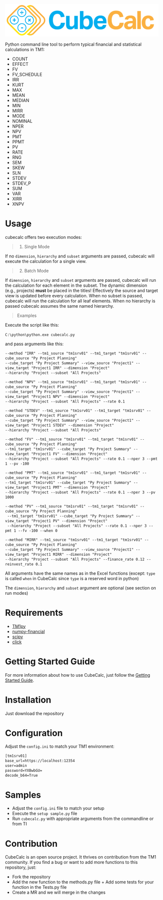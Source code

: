 ![](https://github.com/MariusWirtz/CubeCalc/blob/master/Images/logo.svg)

Python command line tool to perform typical financial and statistical calculations in TM1:

- COUNT
- EFFECT
- FV
- FV_SCHEDULE
- IRR
- KURT
- MAX
- MEAN
- MEDIAN
- MIN
- MIRR
- MODE
- NOMINAL
- NPER
- NPV
- PMT
- PPMT
- PV
- RATE
- RNG
- SEM
- SKEW
- SLN
- STDEV
- STDEV_P
- SUM
- VAR
- XIRR
- XNPV

# Usage

cubecalc offers two execution modes:

> 1. Single Mode

If no `dimension`, `hierarchy` and `subset` arguments are passed, cubecalc will execute the calculation for a single
view.

> 2. Batch Mode

If `dimension`, `hierarchy` and `subset` arguments are passed, cubecalc will run the calculation for each element in the
subset. The dynamic dimension (e.g., projects) **must** be placed in the titles! Effectively the source and target view
is updated before every calculation. When no subset is passed, cubecalc will run the calculation for all leaf elements.
When no hierarchy is passed cubecalc assumes the same named hierarchy.

> Examples

Execute the script like this:

`C:\python\python.exe cubecalc.py `

and pass arguments like this:

``` 
--method "IRR" --tm1_source "tm1srv01" --tm1_target "tm1srv01" --cube_source "Py Project Planning" 
--cube_target "Py Project Summary" --view_source "Project1" --view_target "Project1 IRR" --dimension "Project" 
--hierarchy "Project --subset "All Projects"
```

```
--method "NPV" --tm1_source "tm1srv01" --tm1_target "tm1srv01" --cube_source "Py Project Planning" 
--cube_target "Py Project Summary" --view_source "Project1" --view_target "Project1 NPV" --dimension "Project" 
--hierarchy "Project --subset "All Projects" --rate 0.1
```

```
--method "STDEV" --tm1_source "tm1srv01" --tm1_target "tm1srv01" --cube_source "Py Project Planning" 
--cube_target "Py Project Summary" --view_source "Project1" --view_target "Project1 STDEV" --dimension "Project" 
--hierarchy "Project --subset "All Projects"
```

```
--method "FV" --tm1_source "tm1srv01" --tm1_target "tm1srv01" --cube_source "Py Project Planning" 
--tm1_target "tm1srv01" --cube_target "Py Project Summary" --view_target "Project1 FV" --dimension "Project" 
--hierarchy "Project --subset "All Projects" --rate 0.1 --nper 3 --pmt 1 --pv -100
```

```
--method "PMT" --tm1_source "tm1srv01" --tm1_target "tm1srv01" --cube_source "Py Project Planning" 
--tm1_target "tm1srv01" --cube_target "Py Project Summary" --view_target "Project1 PMT" --dimension "Project" 
--hierarchy "Project --subset "All Projects" --rate 0.1 --nper 3 --pv 1000
```

```
--method "PV" --tm1_source "tm1srv01" --tm1_target "tm1srv01" --cube_source "Py Project Planning" 
 --tm1_target "tm1srv01" --cube_target "Py Project Summary" --view_target "Project1 PV" --dimension "Project" 
 --hierarchy "Project --subset "All Projects" --rate 0.1 --nper 3 --pmt 1 --fv -100 --when 0
```

```
--method "MIRR" --tm1_source "tm1srv01" --tm1_target "tm1srv01" --cube_source "Py Project Planning" 
--cube_target "Py Project Summary" --view_source "Project1" --view_target "Project1 MIRR" --dimension "Project" 
--hierarchy "Project --subset "All Projects" --finance_rate 0.12 --reinvest_rate 0.1
```

All arguments have the same names as in the Excel functions (except: `type` is called `when` in CubeCalc since `type` is
a reserved word in python)

The `dimension`, `hierarchy` and `subset` argument are optional (see section on run modes)

# Requirements

- [TM1py](https://github.com/cubewise-code/TM1py)
- [numpy-financial](https://github.com/numpy/numpy-financial)
- [scipy](https://github.com/scipy/scipy)
- [click](https://github.com/pallets/click/)

# Getting Started Guide

For more information about how to use CubeCalc, just follow
the [Getting Started Guide](https://code.cubewise.com/tm1py-help-content/getting-started-with-cubecalc).

# Installation

Just download the repository

# Configuration

Adjust the `config.ini` to match your TM1 environment:

```
[tm1srv01]
base_url=https://localhost:12354
user=admin
password=YXBwbGU=
decode_b64=True
```

# Samples

- Adjust the `config.ini` file to match your setup
- Execute the `setup sample.py` file
- Run `cubecalc.py` with appropriate arguments from the commandline or from TI

# Contribution

CubeCalc is an open source project. It thrives on contribution from the TM1 community. If you find a bug or want to add
more functions to this repository, just:

- Fork the repository
- Add the new function to the methods.py file + Add some tests for your function in the Tests.py file
- Create a MR and we will merge in the changes






